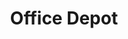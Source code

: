 ---
title: "Office Depot"
url: /colorado-springs/office-depot-briargate-boulevard/
shop: Schreibwaren
---